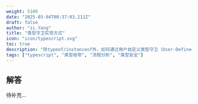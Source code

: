 ```yaml
---
weight: 5100
date: "2025-03-04T08:37:03.211Z"
draft: false
author: "zi.Yang"
title: "类型守卫实现方式"
icon: "icon/typescript.svg"
toc: true
description: "除typeof/instanceof外，如何通过用户自定义类型守卫（User-Defined Type Guards）和in操作符实现类型收窄？请演示区分联合类型（如Cat|Dog）的代码实现及类型推断过程。"
tags: ["typescript", "类型收窄", "流程分析", "类型安全"]
---
```


## 解答

待补充...
